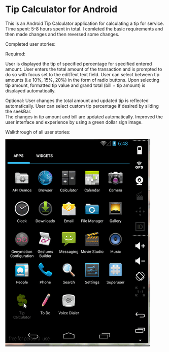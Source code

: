 Tip Calculator for Android 
=============

This is an Android Tip Calculator application for calculating a tip for service. 
Time spent: 5-8 hours spent in total.  I comleted the basic requirements and then made changes and then reversed some changes. 

Completed user stories:

Required: 

User is displayed the tip of specified percentage for specified entered amount.
User enters the total amount of the transaction and is prompted to do so with focus set to the editText text field.
User can select between tip amounts (i.e 10%, 15%, 20%) in the form of radio buttons.
Upon selecting tip amount, formatted tip value and grand total (bill + tip amount) is displayed automatically.  

Optional:
User changes the total amount and updated tip is reflected automatically.
User can select custom tip percentage if desired by sliding the seekBar.  
The changes in tip amount and bill are updated automatically.
Improved the user interface and experience by using a green dollar sign image.

Walkthrough of all user stories:


<img alt src="/gifTipCalculator.gif" />
